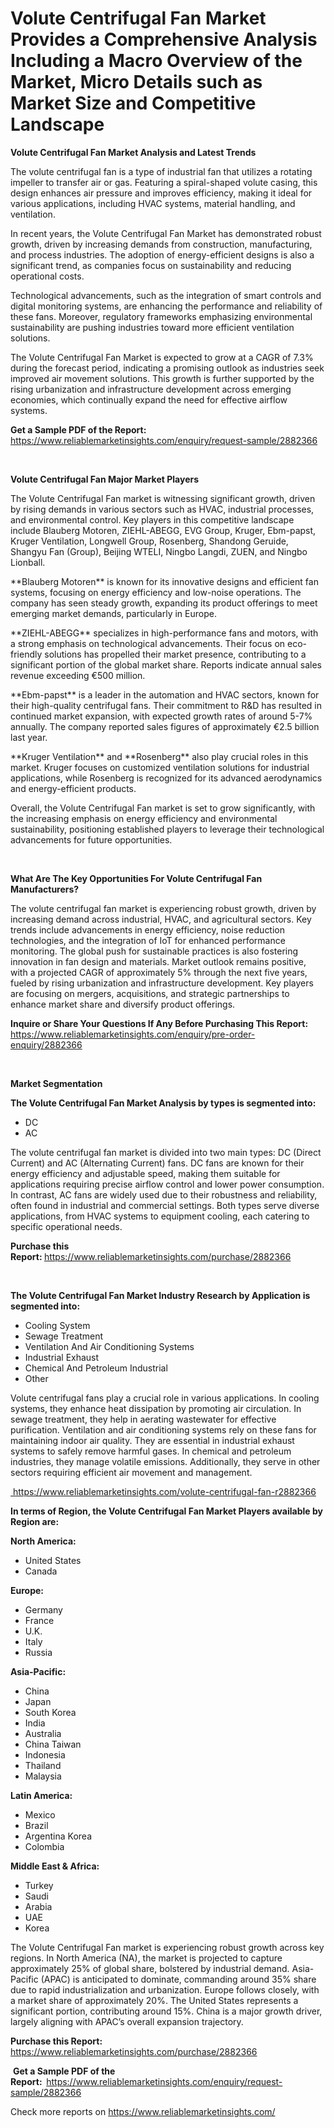 <p><h1>Volute Centrifugal Fan Market Provides a Comprehensive Analysis Including a Macro Overview of the Market, Micro Details such as Market Size and Competitive Landscape</h1></p><p><strong>Volute Centrifugal Fan Market Analysis and Latest Trends</strong></p>
<p><p>The volute centrifugal fan is a type of industrial fan that utilizes a rotating impeller to transfer air or gas. Featuring a spiral-shaped volute casing, this design enhances air pressure and improves efficiency, making it ideal for various applications, including HVAC systems, material handling, and ventilation. </p><p>In recent years, the Volute Centrifugal Fan Market has demonstrated robust growth, driven by increasing demands from construction, manufacturing, and process industries. The adoption of energy-efficient designs is also a significant trend, as companies focus on sustainability and reducing operational costs. </p><p>Technological advancements, such as the integration of smart controls and digital monitoring systems, are enhancing the performance and reliability of these fans. Moreover, regulatory frameworks emphasizing environmental sustainability are pushing industries toward more efficient ventilation solutions. </p><p>The Volute Centrifugal Fan Market is expected to grow at a CAGR of 7.3% during the forecast period, indicating a promising outlook as industries seek improved air movement solutions. This growth is further supported by the rising urbanization and infrastructure development across emerging economies, which continually expand the need for effective airflow systems.</p></p>
<p><strong>Get a Sample PDF of the Report:&nbsp;</strong> <a href="https://www.reliablemarketinsights.com/enquiry/request-sample/2882366?utm_campaign=2207&utm_medium=2&utm_source=Github&utm_content=ia&utm_term=13032025&utm_id=volute-centrifugal-fan">https://www.reliablemarketinsights.com/enquiry/request-sample/2882366</a></p>
<p>&nbsp;</p>
<p><strong>Volute Centrifugal Fan Major Market Players</strong></p>
<p><p>The Volute Centrifugal Fan market is witnessing significant growth, driven by rising demands in various sectors such as HVAC, industrial processes, and environmental control. Key players in this competitive landscape include Blauberg Motoren, ZIEHL-ABEGG, EVG Group, Kruger, Ebm-papst, Kruger Ventilation, Longwell Group, Rosenberg, Shandong Geruide, Shangyu Fan (Group), Beijing WTELI, Ningbo Langdi, ZUEN, and Ningbo Lionball.</p><p>**Blauberg Motoren** is known for its innovative designs and efficient fan systems, focusing on energy efficiency and low-noise operations. The company has seen steady growth, expanding its product offerings to meet emerging market demands, particularly in Europe.</p><p>**ZIEHL-ABEGG** specializes in high-performance fans and motors, with a strong emphasis on technological advancements. Their focus on eco-friendly solutions has propelled their market presence, contributing to a significant portion of the global market share. Reports indicate annual sales revenue exceeding €500 million.</p><p>**Ebm-papst** is a leader in the automation and HVAC sectors, known for their high-quality centrifugal fans. Their commitment to R&D has resulted in continued market expansion, with expected growth rates of around 5-7% annually. The company reported sales figures of approximately €2.5 billion last year.</p><p>**Kruger Ventilation** and **Rosenberg** also play crucial roles in this market. Kruger focuses on customized ventilation solutions for industrial applications, while Rosenberg is recognized for its advanced aerodynamics and energy-efficient products.</p><p>Overall, the Volute Centrifugal Fan market is set to grow significantly, with the increasing emphasis on energy efficiency and environmental sustainability, positioning established players to leverage their technological advancements for future opportunities.</p></p>
<p>&nbsp;</p>
<p><strong>What Are The Key Opportunities For Volute Centrifugal Fan Manufacturers?</strong></p>
<p><p>The volute centrifugal fan market is experiencing robust growth, driven by increasing demand across industrial, HVAC, and agricultural sectors. Key trends include advancements in energy efficiency, noise reduction technologies, and the integration of IoT for enhanced performance monitoring. The global push for sustainable practices is also fostering innovation in fan design and materials. Market outlook remains positive, with a projected CAGR of approximately 5% through the next five years, fueled by rising urbanization and infrastructure development. Key players are focusing on mergers, acquisitions, and strategic partnerships to enhance market share and diversify product offerings.</p></p>
<p><strong>Inquire or Share Your Questions If Any Before Purchasing This Report:</strong> <a href="https://www.reliablemarketinsights.com/enquiry/pre-order-enquiry/2882366?utm_campaign=2207&utm_medium=2&utm_source=Github&utm_content=ia&utm_term=13032025&utm_id=volute-centrifugal-fan">https://www.reliablemarketinsights.com/enquiry/pre-order-enquiry/2882366</a></p>
<p>&nbsp;</p>
<p><strong>Market Segmentation</strong></p>
<p><strong>The Volute Centrifugal Fan Market Analysis by types is segmented into:</strong></p>
<p><ul><li>DC</li><li>AC</li></ul></p>
<p><p>The volute centrifugal fan market is divided into two main types: DC (Direct Current) and AC (Alternating Current) fans. DC fans are known for their energy efficiency and adjustable speed, making them suitable for applications requiring precise airflow control and lower power consumption. In contrast, AC fans are widely used due to their robustness and reliability, often found in industrial and commercial settings. Both types serve diverse applications, from HVAC systems to equipment cooling, each catering to specific operational needs.</p></p>
<p><strong>Purchase this Report:&nbsp;</strong><a href="https://www.reliablemarketinsights.com/purchase/2882366?utm_campaign=2207&utm_medium=2&utm_source=Github&utm_content=ia&utm_term=13032025&utm_id=volute-centrifugal-fan">https://www.reliablemarketinsights.com/purchase/2882366</a></p>
<p>&nbsp;</p>
<p><strong>The Volute Centrifugal Fan Market Industry Research by Application is segmented into:</strong></p>
<p><ul><li>Cooling System</li><li>Sewage Treatment</li><li>Ventilation And Air Conditioning Systems</li><li>Industrial Exhaust</li><li>Chemical And Petroleum Industrial</li><li>Other</li></ul></p>
<p><p>Volute centrifugal fans play a crucial role in various applications. In cooling systems, they enhance heat dissipation by promoting air circulation. In sewage treatment, they help in aerating wastewater for effective purification. Ventilation and air conditioning systems rely on these fans for maintaining indoor air quality. They are essential in industrial exhaust systems to safely remove harmful gases. In chemical and petroleum industries, they manage volatile emissions. Additionally, they serve in other sectors requiring efficient air movement and management.</p></p>
<p><a href="https://www.reliablemarketinsights.com/volute-centrifugal-fan-r2882366?utm_campaign=2207&utm_medium=2&utm_source=Github&utm_content=ia&utm_term=13032025&utm_id=volute-centrifugal-fan">&nbsp;https://www.reliablemarketinsights.com/volute-centrifugal-fan-r2882366</a></p>
<p><strong>In terms of Region, the Volute Centrifugal Fan Market Players available by Region are:</strong></p>
<p>
    <p> <strong> North America: </strong>
        <ul>
            <li>United States</li>
            <li>Canada</li>
        </ul>
        </p> 
    <p> <strong> Europe: </strong>
        <ul>
            <li>Germany</li>
            <li>France</li>
            <li>U.K.</li>
            <li>Italy</li>
            <li>Russia</li>
        </ul>
        </p> 
    <p> <strong> Asia-Pacific: </strong>
        <ul>
            <li>China</li>
            <li>Japan</li>
            <li>South Korea</li>
            <li>India</li>
            <li>Australia</li>
            <li>China Taiwan</li>
            <li>Indonesia</li>
            <li>Thailand</li>
            <li>Malaysia</li>
        </ul>
        </p> 
    <p> <strong> Latin America: </strong>
        <ul>
            <li>Mexico</li>
            <li>Brazil</li>
            <li>Argentina Korea</li>
            <li>Colombia</li>
        </ul>
        </p> 
    <p> <strong> Middle East & Africa: </strong>
        <ul>
            <li>Turkey</li>
            <li>Saudi</li>
            <li>Arabia</li>
            <li>UAE</li>
            <li>Korea</li>
        </ul>
    </p>
    </p>
<p><p>The Volute Centrifugal Fan market is experiencing robust growth across key regions. In North America (NA), the market is projected to capture approximately 25% of global share, bolstered by industrial demand. Asia-Pacific (APAC) is anticipated to dominate, commanding around 35% share due to rapid industrialization and urbanization. Europe follows closely, with a market share of approximately 20%. The United States represents a significant portion, contributing around 15%. China is a major growth driver, largely aligning with APAC’s overall expansion trajectory.</p></p>
<p><strong>Purchase this Report: </strong><a href="https://www.reliablemarketinsights.com/purchase/2882366?utm_campaign=2207&utm_medium=2&utm_source=Github&utm_content=ia&utm_term=13032025&utm_id=volute-centrifugal-fan">https://www.reliablemarketinsights.com/purchase/2882366</a></p>
<p>&nbsp;<strong>Get a Sample PDF of the Report:&nbsp;&nbsp;</strong><a href="https://www.reliablemarketinsights.com/enquiry/request-sample/2882366?utm_campaign=2207&utm_medium=2&utm_source=Github&utm_content=ia&utm_term=13032025&utm_id=volute-centrifugal-fan">https://www.reliablemarketinsights.com/enquiry/request-sample/2882366</a></p>
<p><strong></strong></p>
<p>Check more reports on <a href="https://www.reliablemarketinsights.com/?utm_campaign=2207&utm_medium=2&utm_source=Github&utm_content=ia&utm_term=13032025&utm_id=volute-centrifugal-fan">https://www.reliablemarketinsights.com/</a></p>